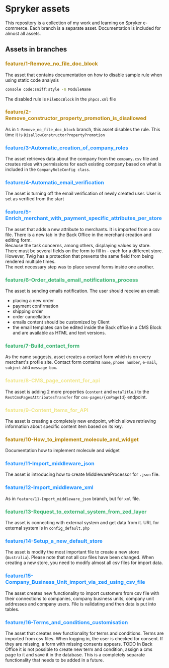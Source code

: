# Spryker assets

This repository is a collection of my work and learning on Spryker e-commerce. Each branch is a separate asset.
Documentation is included for almost all assets.

## Assets in branches

### <h3 style="color: #B8860B;">feature/1-Remove_no_file_doc_block</h3>

The asset that contains documentation on how to disable sample rule when using static code analysis

```bash
console code:sniff:style -m ModuleName
```

The disabled rule is `FileDocBlock` in the `phpcs.xml` file

### <h3 style="color: #B8860B;">feature/2-Remove_constructor_property_promotion_is_disallowed</h3>

As in `1-Remove_no_file_doc_block` branch, this asset disables the rule. This time it
is `DisallowConstructorPropertyPromotion`

### <h3 style="color: #1E90FF;">feature/3-Automatic_creation_of_company_roles</h3>

The asset retrieves data about the company from the `company.csv` file and creates roles with permissions for each
existing company based on what is included in the `CompanyRoleConfig class`.

### <h3 style="color: #1E90FF;">feature/4-Automatic_email_verification</h3>

The asset is turning off the email verification of newly created user. User is set as verified from the start

### <h3 style="color: #1E90FF;">feature/5-Enrich_merchant_with_payment_specific_attributes_per_store</h3>

The asset that adds a new attribute to merchants. It is imported from a csv file. There is a new tab in the Back Office
in the merchant creation and editing form.<br>
Because the task concerns, among others, displaying values by store. There must be several fields on the form to fill
in - each for a different store. However, Twig has a protection that prevents the same field from being rendered
multiple times.<br>
The next necessary step was to place several forms inside one another.

### <h3 style="color: #3CB371;">feature/6-Order_details_email_notifications_process</h3>

The asset is sending emails notification. The user should receive an email: 
- placing a new order
- payment confirmation
- shipping order
- order cancellation
- emails content should be customized by Client
- the email templates can be edited inside the Back office in a CMS Block and are available as HTML and text versions.

### <h3 style="color: #3CB371;">feature/7-Build_contact_form</h3>

As the name suggests, asset creates a contact form which is on every merchant's profile site. Contact form contains `name`, `phone number`, `e-mail`, `subject` and `message box`.

### <h3 style="color: #F0E68C;">feature/8-CMS_page_content_for_api</h3>

The asset is adding 2 more properties (`content` and `metaTitle`.) to the `RestCmsPagesAttributesTransfer` for `cms-pages/{cmPageId}` endpoint. 

### <h3 style="color: #F0E68C;">feature/9-Content_items_for_API</h3>

The asset is creating a completely new endpoint, which allows retrieving information about specific content item based on its key.

### <h3 style="color: #B8860B;">feature/10-How_to_implement_molecule_and_widget</h3>

Documentation how to implement molecule and widget

### <h3 style="color: #1E90FF;">feature/11-Import_middleware_json</h3>

The asset is introducing how to create MiddlewareProcessor for `.json` file.

### <h3 style="color: #1E90FF;">feature/12-Import_middleware_xml</h3>

As in `feature/11-Import_middleware_json` branch, but for `xml` file.

#### <h3 style="color: #3CB371;">feature/13-Request_to_external_system_from_zed_layer</h3>

The asset is connecting with external system and get data from it. URL for external system is in `config_default.php`

### <h3 style="color: #1E90FF;">feature/14-Setup_a_new_default_store</h3>

The asset is modify the most important file to create a new store (`Australia`). Please note that not all csv files have been changed. When creating a new store, you need to modify almost all csv files for import data.

### <h3 style="color: #1E90FF;">feature/15-Company_Business_Unit_import_via_zed_using_csv_file</h3>

The asset creates new functionality to import customers from csv file with their connections to companies, company business units, company unit addresses and company users. File is validating and then data is put into tables.

### <h3 style="color: #1E90FF;">feature/16-Terms_and_conditions_customisation</h3>

The asset that creates new functionality for terms and conditions. Terms are imported from csv files. When logging in, the user is checked for consent. If they are missing, a form with missing consents appears.
TODO
In Back Office it is not possible to create new term and condition, assign a cms page to it and save it in the database. This is a completely separate functionality that needs to be added in a future.
